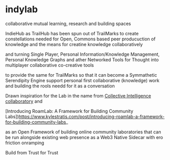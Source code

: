 # indylab
collaborative mutual learning, research and building spaces

IndieHub as TrailHub has been spun out of TrailMarks to create constellations needed for
Open, Commons based peer producuction of knowledge and the means for creatine knowledge collaboratively


and turning Single Player, Personal Information/Knowledge Management, 
Personal Knowledge Graphs and ather Networked Tools for Thought into
multiplayer collaborative co-creative tools

to provide the same for TrailMarks so that it can become 
a Symmathetic Serendipity Engine support personal first collaborative (knowledge) work and building the rools needd for it as a conversation

Drawn inspiration for the Lab in the name from
[Collective Intelligence collaboratory](https://www.collectiveintelligencecollaboratory.com/)
and

[Introducing RoamLab: A Framework for Building Community Labs])https://www.kylestratis.com/post/introducing-roamlab-a-framework-for-building-community-labs_

as an Open Framework of building online community laboratories that can be run alongside existing web presence as a
Web3 Native Sidecar with ero friction onramping

Build from Trust for Trust



